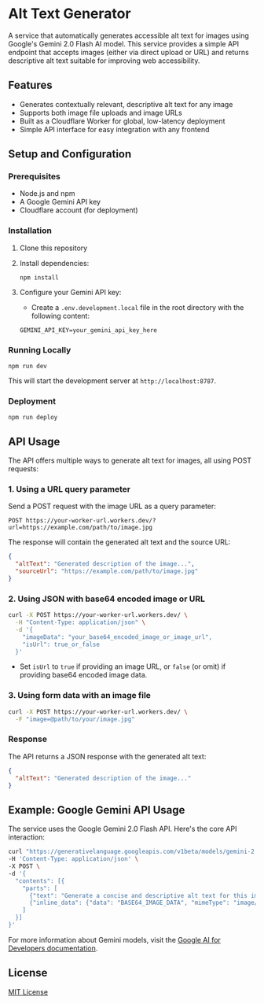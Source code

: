 # Alt Text Generator

A service that automatically generates accessible alt text for images using Google's Gemini 2.0 Flash AI model. This service provides a simple API endpoint that accepts images (either via direct upload or URL) and returns descriptive alt text suitable for improving web accessibility.

## Features

- Generates contextually relevant, descriptive alt text for any image
- Supports both image file uploads and image URLs
- Built as a Cloudflare Worker for global, low-latency deployment
- Simple API interface for easy integration with any frontend

## Setup and Configuration

### Prerequisites

- Node.js and npm
- A Google Gemini API key
- Cloudflare account (for deployment)

### Installation

1. Clone this repository
2. Install dependencies:

   ```
   npm install
   ```

3. Configure your Gemini API key:
   - Create a `.env.development.local` file in the root directory with the following content:
   ```
   GEMINI_API_KEY=your_gemini_api_key_here
   ```

### Running Locally

```
npm run dev
```

This will start the development server at `http://localhost:8787`.

### Deployment

```
npm run deploy
```

## API Usage

The API offers multiple ways to generate alt text for images, all using POST requests:

### 1. Using a URL query parameter

Send a POST request with the image URL as a query parameter:

```
POST https://your-worker-url.workers.dev/?url=https://example.com/path/to/image.jpg
```

The response will contain the generated alt text and the source URL:

```json
{
  "altText": "Generated description of the image...",
  "sourceUrl": "https://example.com/path/to/image.jpg"
}
```

### 2. Using JSON with base64 encoded image or URL

```bash
curl -X POST https://your-worker-url.workers.dev/ \
  -H "Content-Type: application/json" \
  -d '{
    "imageData": "your_base64_encoded_image_or_image_url",
    "isUrl": true_or_false
  }'
```

- Set `isUrl` to `true` if providing an image URL, or `false` (or omit) if providing base64 encoded image data.

### 3. Using form data with an image file

```bash
curl -X POST https://your-worker-url.workers.dev/ \
  -F "image=@path/to/your/image.jpg"
```

### Response

The API returns a JSON response with the generated alt text:

```json
{
  "altText": "Generated description of the image..."
}
```

## Example: Google Gemini API Usage

The service uses the Google Gemini 2.0 Flash API. Here's the core API interaction:

```bash
curl "https://generativelanguage.googleapis.com/v1beta/models/gemini-2.0-flash:generateContent?key=YOUR_API_KEY" \
-H 'Content-Type: application/json' \
-X POST \
-d '{
  "contents": [{
    "parts": [
      {"text": "Generate a concise and descriptive alt text for this image."},
      {"inline_data": {"data": "BASE64_IMAGE_DATA", "mimeType": "image/jpeg"}}
    ]
  }]
}'
```

For more information about Gemini models, visit the [Google AI for Developers documentation](https://ai.google.dev/gemini-api/docs/models/gemini).

## License

[MIT License](LICENSE)
